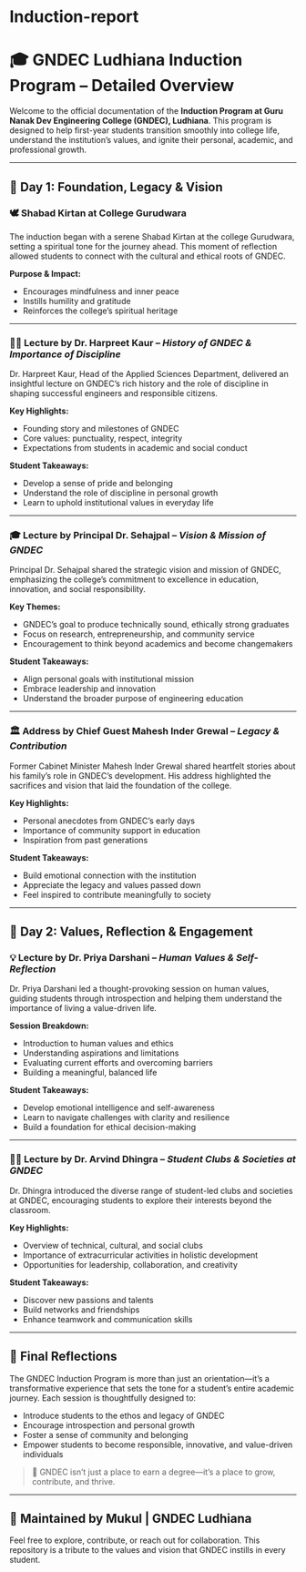 # Induction-report
# 🎓 GNDEC Ludhiana Induction Program – Detailed Overview

Welcome to the official documentation of the **Induction Program at Guru Nanak Dev Engineering College (GNDEC), Ludhiana**. This program is designed to help first-year students transition smoothly into college life, understand the institution’s values, and ignite their personal, academic, and professional growth.

---

## 🧭 Day 1: Foundation, Legacy & Vision

### 🕊️ Shabad Kirtan at College Gurudwara
The induction began with a serene Shabad Kirtan at the college Gurudwara, setting a spiritual tone for the journey ahead. This moment of reflection allowed students to connect with the cultural and ethical roots of GNDEC.

**Purpose & Impact:**
- Encourages mindfulness and inner peace  
- Instills humility and gratitude  
- Reinforces the college’s spiritual heritage

---

### 👩‍🏫 Lecture by Dr. Harpreet Kaur – *History of GNDEC & Importance of Discipline*
Dr. Harpreet Kaur, Head of the Applied Sciences Department, delivered an insightful lecture on GNDEC’s rich history and the role of discipline in shaping successful engineers and responsible citizens.

**Key Highlights:**
- Founding story and milestones of GNDEC  
- Core values: punctuality, respect, integrity  
- Expectations from students in academic and social conduct

**Student Takeaways:**
- Develop a sense of pride and belonging  
- Understand the role of discipline in personal growth  
- Learn to uphold institutional values in everyday life

---

### 🎓 Lecture by Principal Dr. Sehajpal – *Vision & Mission of GNDEC*
Principal Dr. Sehajpal shared the strategic vision and mission of GNDEC, emphasizing the college’s commitment to excellence in education, innovation, and social responsibility.

**Key Themes:**
- GNDEC’s goal to produce technically sound, ethically strong graduates  
- Focus on research, entrepreneurship, and community service  
- Encouragement to think beyond academics and become changemakers

**Student Takeaways:**
- Align personal goals with institutional mission  
- Embrace leadership and innovation  
- Understand the broader purpose of engineering education

---

### 🏛️ Address by Chief Guest Mahesh Inder Grewal – *Legacy & Contribution*
Former Cabinet Minister Mahesh Inder Grewal shared heartfelt stories about his family’s role in GNDEC’s development. His address highlighted the sacrifices and vision that laid the foundation of the college.

**Key Highlights:**
- Personal anecdotes from GNDEC’s early days  
- Importance of community support in education  
- Inspiration from past generations

**Student Takeaways:**
- Build emotional connection with the institution  
- Appreciate the legacy and values passed down  
- Feel inspired to contribute meaningfully to society

---

## 🌱 Day 2: Values, Reflection & Engagement

### 💡 Lecture by Dr. Priya Darshani – *Human Values & Self-Reflection*
Dr. Priya Darshani led a thought-provoking session on human values, guiding students through introspection and helping them understand the importance of living a value-driven life.

**Session Breakdown:**
- Introduction to human values and ethics  
- Understanding aspirations and limitations  
- Evaluating current efforts and overcoming barriers  
- Building a meaningful, balanced life

**Student Takeaways:**
- Develop emotional intelligence and self-awareness  
- Learn to navigate challenges with clarity and resilience  
- Build a foundation for ethical decision-making

---

### 🧑‍🔬 Lecture by Dr. Arvind Dhingra – *Student Clubs & Societies at GNDEC*
Dr. Dhingra introduced the diverse range of student-led clubs and societies at GNDEC, encouraging students to explore their interests beyond the classroom.

**Key Highlights:**
- Overview of technical, cultural, and social clubs  
- Importance of extracurricular activities in holistic development  
- Opportunities for leadership, collaboration, and creativity

**Student Takeaways:**
- Discover new passions and talents  
- Build networks and friendships  
- Enhance teamwork and communication skills

---

## 🌟 Final Reflections

The GNDEC Induction Program is more than just an orientation—it’s a transformative experience that sets the tone for a student’s entire academic journey. Each session is thoughtfully designed to:

- Introduce students to the ethos and legacy of GNDEC  
- Encourage introspection and personal growth  
- Foster a sense of community and belonging  
- Empower students to become responsible, innovative, and value-driven individuals

> 🏫 GNDEC isn’t just a place to earn a degree—it’s a place to grow, contribute, and thrive.

---

## 📌 Maintained by Mukul | GNDEC Ludhiana

Feel free to explore, contribute, or reach out for collaboration. This repository is a tribute to the values and vision that GNDEC instills in every student.
